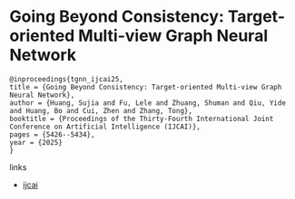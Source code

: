 # Going Beyond Consistency: Target-oriented Multi-view Graph Neural Network

```
@inproceedings{tgnn_ijcai25,
title = {Going Beyond Consistency: Target-oriented Multi-view Graph Neural Network},
author = {Huang, Sujia and Fu, Lele and Zhuang, Shuman and Qiu, Yide and Huang, Bo and Cui, Zhen and Zhang, Tong},
booktitle = {Proceedings of the Thirty-Fourth International Joint Conference on Artificial Intelligence (IJCAI)},
pages = {5426--5434},
year = {2025}
}
```

links
- [ijcai](https://www.ijcai.org/proceedings/2025/604)
